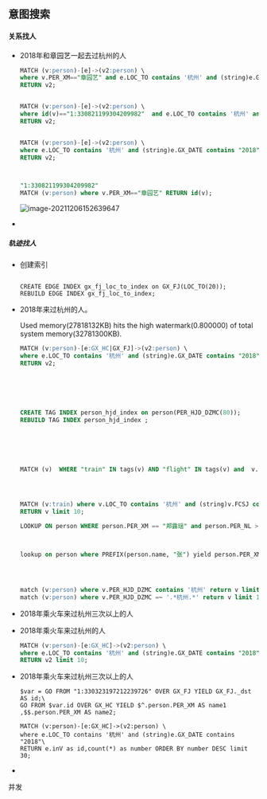 ## 意图搜索

#### 关系找人

- 2018年和章园艺一起去过杭州的人

  ```sql
  MATCH (v:person)-[e]->(v2:person) \
  where v.PER_XM=="章园艺" and e.LOC_TO contains '杭州' and (string)e.GX_DATE contains "2018"\
  RETURN v2;
  
  
  MATCH (v:person)-[e]->(v2:person) \
  where id(v)=="1:330821199304209982"  and e.LOC_TO contains '杭州' and (string)e.GX_DATE contains "2018"\
  RETURN v2;
  
  
  MATCH (v:person)-[e]->(v2:person) \
  where e.LOC_TO contains '杭州' and (string)e.GX_DATE contains "2018"\
  RETURN v2;
  
  
  
  "1:330821199304209982" 
  MATCH (v:person) where v.PER_XM=="章园艺" RETURN id(v);
  
  ```

  ![image-20211206152639647](C:\Users\千江映月\AppData\Roaming\Typora\typora-user-images\image-20211206152639647.png)

- 

##### 轨迹找人

- 创建索引

  ```
  
  CREATE EDGE INDEX gx_fj_loc_to_index on GX_FJ(LOC_TO(20));
  REBUILD EDGE INDEX gx_fj_loc_to_index;
  ```

  

- 2018年来过杭州的人。

  Used memory(27818132KB) hits the high watermark(0.800000) of total system memory(32781300KB).

  ```sql
  MATCH (v:person)-[e:GX_HC|GX_FJ]->(v2:person) \
  where e.LOC_TO contains '杭州' and (string)e.GX_DATE contains "2018"\
  RETURN v2;
  
  
  
  
  
  
  CREATE TAG INDEX person_hjd_index on person(PER_HJD_DZMC(80));
  REBUILD TAG INDEX person_hjd_index ;
  
  
  
  
  
  
  MATCH (v)  WHERE "train" IN tags(v) AND "flight" IN tags(v) and  v.LOC_TO contains '杭州' RETURN v limit 10;
  
  
  
  
  MATCH (v:train) where v.LOC_TO contains '杭州' and (string)v.FCSJ contains "2018"\
  RETURN v limit 10;
  
  LOOKUP ON person WHERE person.PER_XM == "郑露瑶" and person.PER_NL > 30 YIELD person.PER_CSRQ,person.PER_HJD_DZMC,person.PER_NL,person.PER_HYZK;
  
  
  
  lookup on person where PREFIX(person.name, "张") yield person.PER_XM,person.PER_ID;
  
  
  
  
  match (v:person) where v.PER_HJD_DZMC contains '杭州' return v limit 10;
  match (v:person) where v.PER_HJD_DZMC =~ '.*杭州.*' return v limit 10;
  ```

  

- 2018年乘火车来过杭州三次以上的人

- 2018年乘火车来过杭州的人

  ```sql
  MATCH (v:person)-[e:GX_HC]->(v2:person) \
  where e.LOC_TO contains '杭州' and (string)e.GX_DATE contains "2018"\
  RETURN v2 limit 10;
  ```

- 2018年乘火车来过杭州三次以上的人

  ```
  $var = GO FROM "1:330323197212239726" OVER GX_FJ YIELD GX_FJ._dst AS id;\
  GO FROM $var.id OVER GX_HC YIELD $^.person.PER_XM AS name1 ,$$.person.PER_XM AS name2;
  
  MATCH (v:person)-[e:GX_HC]->(v2:person) \
  where e.LOC_TO contains '杭州' and (string)e.GX_DATE contains "2018"\
  RETURN e.inV as id,count(*) as number ORDER BY number DESC limit 30;
  ```

- 

并发

